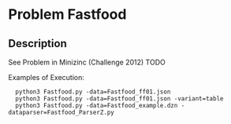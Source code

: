 # Problem Fastfood
## Description
See Problem in Minizinc (Challenge 2012)
TODO

Examples of Execution:
```
  python3 Fastfood.py -data=Fastfood_ff01.json
  python3 Fastfood.py -data=Fastfood_ff01.json -variant=table
  python3 Fastfood.py -data=Fastfood_example.dzn -dataparser=Fastfood_ParserZ.py
